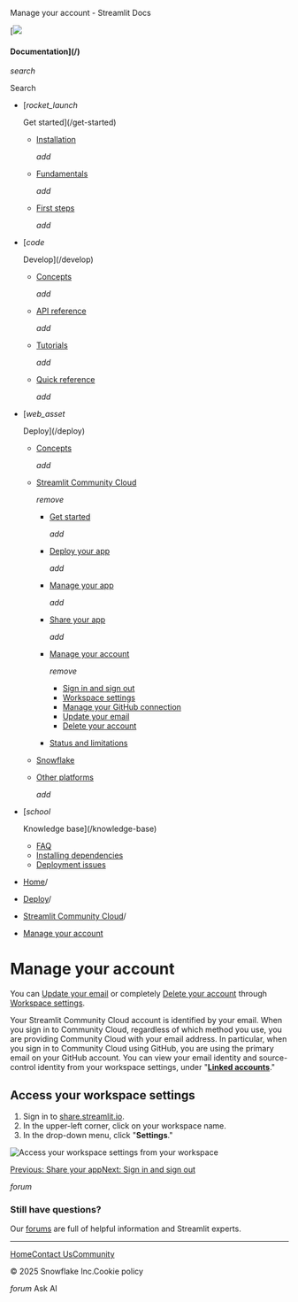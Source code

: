 ﻿Manage your account - Streamlit Docs

[![](/logo.svg)

#### Documentation](/)

*search*

Search

* [*rocket\_launch*

  Get started](/get-started)
  + [Installation](/get-started/installation)

    *add*
  + [Fundamentals](/get-started/fundamentals)

    *add*
  + [First steps](/get-started/tutorials)

    *add*
* [*code*

  Develop](/develop)
  + [Concepts](/develop/concepts)

    *add*
  + [API reference](/develop/api-reference)

    *add*
  + [Tutorials](/develop/tutorials)

    *add*
  + [Quick reference](/develop/quick-reference)

    *add*
* [*web\_asset*

  Deploy](/deploy)
  + [Concepts](/deploy/concepts)

    *add*
  + [Streamlit Community Cloud](/deploy/streamlit-community-cloud)

    *remove*

    - [Get started](/deploy/streamlit-community-cloud/get-started)

      *add*
    - [Deploy your app](/deploy/streamlit-community-cloud/deploy-your-app)

      *add*
    - [Manage your app](/deploy/streamlit-community-cloud/manage-your-app)

      *add*
    - [Share your app](/deploy/streamlit-community-cloud/share-your-app)

      *add*
    - [Manage your account](/deploy/streamlit-community-cloud/manage-your-account)

      *remove*

      * [Sign in and sign out](/deploy/streamlit-community-cloud/manage-your-account/sign-in-sign-out)
      * [Workspace settings](/deploy/streamlit-community-cloud/manage-your-account/workspace-settings)
      * [Manage your GitHub connection](/deploy/streamlit-community-cloud/manage-your-account/manage-your-github-connection)
      * [Update your email](/deploy/streamlit-community-cloud/manage-your-account/update-your-email)
      * [Delete your account](/deploy/streamlit-community-cloud/manage-your-account/delete-your-account)
    - [Status and limitations](/deploy/streamlit-community-cloud/status)
  + [Snowflake](/deploy/snowflake)
  + [Other platforms](/deploy/tutorials)

    *add*
* [*school*

  Knowledge base](/knowledge-base)
  + [FAQ](/knowledge-base/using-streamlit)
  + [Installing dependencies](/knowledge-base/dependencies)
  + [Deployment issues](/knowledge-base/deploy)

* [Home](/)/
* [Deploy](/deploy)/
* [Streamlit Community Cloud](/deploy/streamlit-community-cloud)/
* [Manage your account](/deploy/streamlit-community-cloud/manage-your-account)

Manage your account
===================

You can [Update your email](/deploy/streamlit-community-cloud/manage-your-account/update-your-email) or completely [Delete your account](/deploy/streamlit-community-cloud/manage-your-account/delete-your-account) through [Workspace settings](/deploy/streamlit-community-cloud/manage-your-account/workspace-settings).

Your Streamlit Community Cloud account is identified by your email. When you sign in to Community Cloud, regardless of which method you use, you are providing Community Cloud with your email address. In particular, when you sign in to Community Cloud using GitHub, you are using the primary email on your GitHub account. You can view your email identity and source-control identity from your workspace settings, under "[**Linked accounts**](/deploy/streamlit-community-cloud/manage-your-account/workspace-settings#linked-accounts)."

Access your workspace settings
------------------------------

1. Sign in to [share.streamlit.io](https://share.streamlit.io).
2. In the upper-left corner, click on your workspace name.
3. In the drop-down menu, click "**Settings**."

![Access your workspace settings from your workspace](/images/streamlit-community-cloud/account-settings-header.png)

[Previous: Share your app](/deploy/streamlit-community-cloud/share-your-app)[Next: Sign in and sign out](/deploy/streamlit-community-cloud/manage-your-account/sign-in-sign-out)

*forum*

### Still have questions?

Our [forums](https://discuss.streamlit.io) are full of helpful information and Streamlit experts.

---

[Home](/)[Contact Us](mailto:hello@streamlit.io?subject=Contact%20from%20documentation%20)[Community](https://discuss.streamlit.io)

© 2025 Snowflake Inc.Cookie policy

*forum* Ask AI
